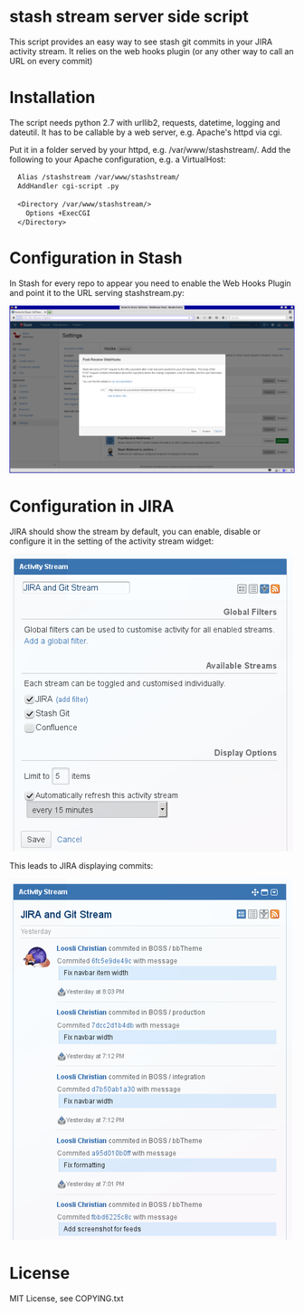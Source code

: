 # stash stream server side script

This script provides an easy way to see stash git commits in your JIRA activity stream.
It relies on the web hooks plugin (or any other way to call an URL on every commit)

# Installation

The script needs python 2.7 with urllib2, requests, datetime, logging and dateutil. 
It has to be callable by a web server, e.g. Apache's httpd via cgi. 

Put it in a folder served by your httpd, e.g. /var/www/stashstream/. 
Add the following to your Apache configuration, e.g. a VirtualHost: 

~~~
  Alias /stashstream /var/www/stashstream/
  AddHandler cgi-script .py

  <Directory /var/www/stashstream/>
    Options +ExecCGI
  </Directory> 
~~~

# Configuration in Stash

In Stash for every repo to appear you need to enable the Web Hooks Plugin
and point it to the URL serving stashstream.py:

![Stash configuration](stash-screenshot.png)

# Configuration in JIRA

JIRA should show the stream by default, you can enable, disable or configure it
in the setting of the activity stream widget:

![JIRA configuration](jira-config-screenshot.png)

This leads to JIRA displaying commits:

![JIRA stream](jira-screenshot.png)

# License

MIT License, see COPYING.txt

